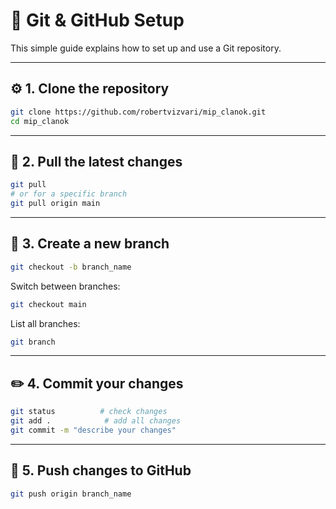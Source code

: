 # 🧠 Git & GitHub Setup

This simple guide explains how to set up and use a Git repository.

---

## ⚙️ 1. Clone the repository

```bash
git clone https://github.com/robertvizvari/mip_clanok.git
cd mip_clanok
```

---

## 🔄 2. Pull the latest changes

```bash
git pull
# or for a specific branch
git pull origin main
```

---

## 🌿 3. Create a new branch

```bash
git checkout -b branch_name
```

Switch between branches:

```bash
git checkout main
```

List all branches:

```bash
git branch
```

---

## ✏️ 4. Commit your changes

```bash
git status          # check changes
git add .            # add all changes
git commit -m "describe your changes"
```

---

## 🚀 5. Push changes to GitHub

```bash
git push origin branch_name
```
